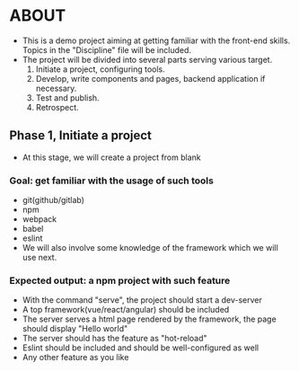 # ABOUT

- This is a demo project aiming at getting familiar with the front-end skills. Topics in the "Discipline" file will be included.
- The project will be divided into several parts serving various target.
  1. Initiate a project, configuring tools.
  2. Develop, write components and pages, backend application if necessary.
  3. Test and publish.
  4. Retrospect.

## Phase 1, Initiate a project

- At this stage, we will create a project from blank

### Goal: get familiar with the usage of such tools

- git(github/gitlab)
- npm
- webpack
- babel
- eslint
- We will also involve some knowledge of the framework which we will use next.

### Expected output: a npm project with such feature

- With the command "serve", the project should start a dev-server
- A top framework(vue/react/angular) should be included
- The server serves a html page rendered by the framework, the page should display "Hello world"
- The server should has the feature as "hot-reload"
- Eslint should be included and should be well-configured as well
- Any other feature as you like
